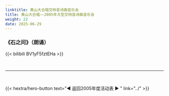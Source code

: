 ```yaml
---
linktitle: 黄山大合唱交响音诗画音乐会
title: 黄山大合唱——2005年大型交响音诗画音乐会
weight: 22
date: 2025-06-29
---
```


### 《石之问》（朗诵）

{{< bilibili BV1yF5fztEHa >}}

<br>
<hr>
<br>


{{< hextra/hero-button text="◀ 返回2005年度活动表 ▶ " link="../" >}}